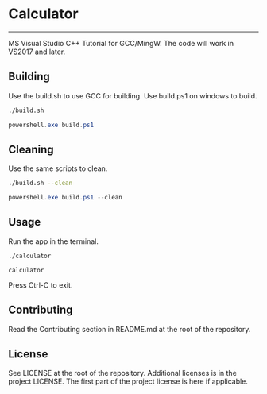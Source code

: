 # Calculator

---

MS Visual Studio C++ Tutorial for GCC/MingW. The code will work in VS2017 and later.

## Building

Use the build.sh to use GCC for building. Use build.ps1 on windows to build.

```bash
./build.sh
```

```powershell
powershell.exe build.ps1
```

## Cleaning

Use the same scripts to clean.

```bash
./build.sh --clean
```

```powershell
powershell.exe build.ps1 --clean
```

## Usage

Run the app in the terminal.

```bash
./calculator
```

```dos
calculator
```

Press Ctrl-C to exit.

## Contributing

Read the Contributing section in README.md at the root of the repository.

## License

See LICENSE at the root of the repository. Additional licenses is in the project LICENSE.
The first part of the project license is here if applicable.
